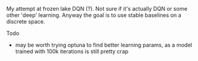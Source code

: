 My attempt at frozen lake DQN (?). Not sure if it's actually DQN or some other
'deep' learning. Anyway the goal is to use stable baselines on a discrete
space.

Todo
- may be worth trying optuna to find better learning params, as a model trained
  with 100k iterations is still pretty crap
